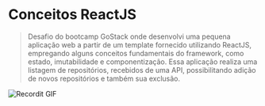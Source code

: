 # Conceitos ReactJS
> Desafio do bootcamp GoStack onde desenvolvi uma pequena aplicação web a partir de um template fornecido utilizando ReactJS, empregando alguns conceitos fundamentais
do framework, como estado, imutabilidade e componentização.
Essa aplicação realiza uma listagem de repositórios, recebidos de uma API, possibilitando adição de novos repositórios e também sua exclusão.

![Recordit GIF](http://g.recordit.co/H1R3pMyQLq.gif)
